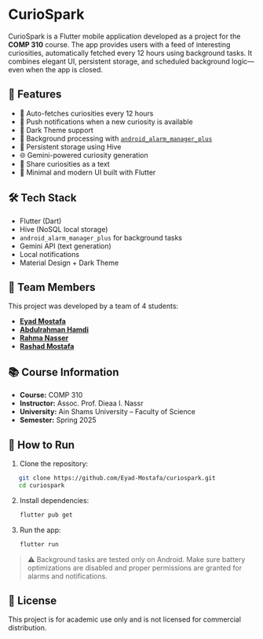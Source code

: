 # CurioSpark

CurioSpark is a Flutter mobile application developed as a project for the **COMP 310** course. The app provides users with a feed of interesting curiosities, automatically fetched every 12 hours using background tasks. It combines elegant UI, persistent storage, and scheduled background logic—even when the app is closed.

## 🚀 Features

- 🧠 Auto-fetches curiosities every 12 hours
- 🔔 Push notifications when a new curiosity is available
- 🌙 Dark Theme support
- 🔧 Background processing with [`android_alarm_manager_plus`](https://pub.dev/packages/android_alarm_manager_plus)
- 💾 Persistent storage using Hive
- 🌐 Gemini-powered curiosity generation
- 🔁 Share curiosities as a text
- 📱 Minimal and modern UI built with Flutter

## 🛠 Tech Stack

- Flutter (Dart)
- Hive (NoSQL local storage)
- `android_alarm_manager_plus` for background tasks
- Gemini API (text generation)
- Local notifications
- Material Design + Dark Theme

## 👥 Team Members

This project was developed by a team of 4 students:

- **[Eyad Mostafa](https://github.com/Eyad-Mostafa)**  
- **[Abdulrahman Hamdi](https://github.com/AbdulrahmanHamdy)**  
- **[Rahma Nasser](https://github.com/Rahma9999)**  
- **[Rashad Mostafa](https://github.com/rashadmo8)**

## 📚 Course Information

- **Course:** COMP 310 
- **Instructor:** Assoc. Prof. Dieaa I. Nassr  
- **University:** Ain Shams University – Faculty of Science  
- **Semester:** Spring 2025

## 📲 How to Run

1. Clone the repository:
```bash
   git clone https://github.com/Eyad-Mostafa/curiospark.git
   cd curiospark
```

2. Install dependencies:

   ```bash
   flutter pub get
   ```

3. Run the app:

   ```bash
   flutter run
   ```

> ⚠️ Background tasks are tested only on Android. Make sure battery optimizations are disabled and proper permissions are granted for alarms and notifications.

## 📃 License

This project is for academic use only and is not licensed for commercial distribution.
